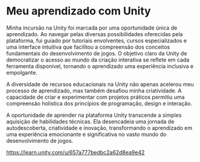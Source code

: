 # Meu aprendizado com Unity
Minha incursão na Unity foi marcada por uma oportunidade única de aprendizado. Ao navegar pelas diversas possibilidades oferecidas pela plataforma, fui guiado por tutoriais envolventes, cursos especializados e uma interface intuitiva que facilitou a compreensão dos conceitos fundamentais do desenvolvimento de jogos. O objetivo claro da Unity de democratizar o acesso ao mundo da criação interativa se reflete em cada ferramenta disponível, tornando o aprendizado uma experiência inclusiva e empolgante.

A diversidade de recursos educacionais na Unity não apenas acelerou meu processo de aprendizado, mas também desafiou minha criatividade. A capacidade de criar e experimentar com projetos práticos permitiu uma compreensão holística dos princípios de programação, design e interação.

A oportunidade de aprender na plataforma Unity transcende a simples aquisição de habilidades técnicas. Ela desencadeia uma jornada de autodescoberta, criatividade e inovação, transformando o aprendizado em uma experiência emocionante e significativa no vasto mundo do desenvolvimento de jogos.


https://learn.unity.com/u/657a777bedbc2a62d8ea9e42
